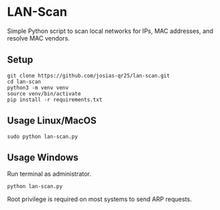 # LAN-Scan

Simple Python script to scan local networks for IPs, MAC addresses, and resolve MAC vendors.

## Setup

```
git clone https://github.com/josias-qr25/lan-scan.git
cd lan-scan
python3 -m venv venv
source venv/bin/activate
pip install -r requirements.txt
```

## Usage Linux/MacOS

```
sudo python lan-scan.py
```

## Usage Windows
Run terminal as administrator.
```
python lan-scan.py
```

Root privilege is required on most systems to send ARP requests.


